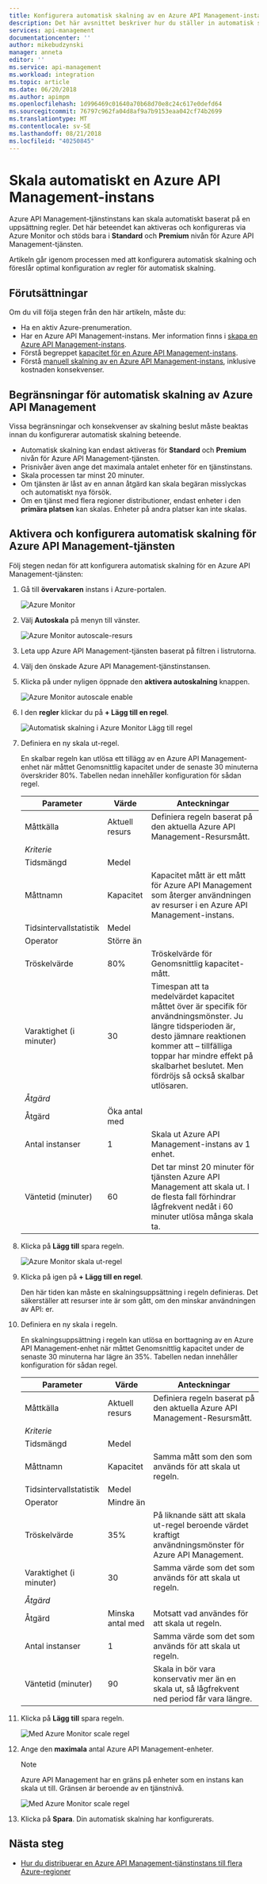 ```yaml
---
title: Konfigurera automatisk skalning av en Azure API Management-instans | Microsoft Docs
description: Det här avsnittet beskriver hur du ställer in automatisk skalning beteende för en Azure API Management-instans.
services: api-management
documentationcenter: ''
author: mikebudzynski
manager: anneta
editor: ''
ms.service: api-management
ms.workload: integration
ms.topic: article
ms.date: 06/20/2018
ms.author: apimpm
ms.openlocfilehash: 1d996469c01640a70b68d70e8c24c617e0defd64
ms.sourcegitcommit: 76797c962fa04d8af9a7b9153eaa042cf74b2699
ms.translationtype: MT
ms.contentlocale: sv-SE
ms.lasthandoff: 08/21/2018
ms.locfileid: "40250845"
---
```

# <a name="automatically-scale-an-azure-api-management-instance"></a>Skala automatiskt en Azure API Management-instans  

Azure API Management-tjänstinstans kan skala automatiskt baserat på en uppsättning regler. Det här beteendet kan aktiveras och konfigureras via Azure Monitor och stöds bara i **Standard** och **Premium** nivån för Azure API Management-tjänsten.

Artikeln går igenom processen med att konfigurera automatisk skalning och föreslår optimal konfiguration av regler för automatisk skalning.

## <a name="prerequisites"></a>Förutsättningar

Om du vill följa stegen från den här artikeln, måste du:

+ Ha en aktiv Azure-prenumeration.
+ Har en Azure API Management-instans. Mer information finns i [skapa en Azure API Management-instans](get-started-create-service-instance.md).
+ Förstå begreppet [kapacitet för en Azure API Management-instans](api-management-capacity.md).
+ Förstå [manuell skalning av en Azure API Management-instans](upgrade-and-scale.md), inklusive kostnaden konsekvenser.

## <a name="azure-api-management-autoscale-limitations"></a>Begränsningar för automatisk skalning av Azure API Management

Vissa begränsningar och konsekvenser av skalning beslut måste beaktas innan du konfigurerar automatisk skalning beteende.

+ Automatisk skalning kan endast aktiveras för **Standard** och **Premium** nivån för Azure API Management-tjänsten.
+ Prisnivåer även ange det maximala antalet enheter för en tjänstinstans.
+ Skala processen tar minst 20 minuter.
+ Om tjänsten är låst av en annan åtgärd kan skala begäran misslyckas och automatiskt nya försök.
+ Om en tjänst med flera regioner distributioner, endast enheter i den **primära platsen** kan skalas. Enheter på andra platser kan inte skalas.

## <a name="enable-and-configure-autoscale-for-azure-api-management-service"></a>Aktivera och konfigurera automatisk skalning för Azure API Management-tjänsten

Följ stegen nedan för att konfigurera automatisk skalning för en Azure API Management-tjänsten:

1. Gå till **övervakaren** instans i Azure-portalen.

    ![Azure Monitor](media/api-management-howto-autoscale/01.png)

2. Välj **Autoskala** på menyn till vänster.

    ![Azure Monitor autoscale-resurs](media/api-management-howto-autoscale/02.png)

3. Leta upp Azure API Management-tjänsten baserat på filtren i listrutorna.
4. Välj den önskade Azure API Management-tjänstinstansen.
5. Klicka på under nyligen öppnade den **aktivera autoskalning** knappen.

    ![Azure Monitor autoscale enable](media/api-management-howto-autoscale/03.png)

6. I den **regler** klickar du på **+ Lägg till en regel**.

    ![Automatisk skalning i Azure Monitor Lägg till regel](media/api-management-howto-autoscale/04.png)

7. Definiera en ny skala ut-regel.

   En skalbar regeln kan utlösa ett tillägg av en Azure API Management-enhet när måttet Genomsnittlig kapacitet under de senaste 30 minuterna överskrider 80%. Tabellen nedan innehåller konfiguration för sådan regel.

    | Parameter             | Värde             | Anteckningar                                                                                                                                                                                                                                                                           |
    |-----------------------|-------------------|---------------------------------------------------------------------------------------------------------------------------------------------------------------------------------------------------------------------------------------------------------------------------------|
    | Måttkälla         | Aktuell resurs  | Definiera regeln baserat på den aktuella Azure API Management-Resursmått.                                                                                                                                                                                                     |
    | *Kriterie*            |                   |                                                                                                                                                                                                                                                                                 |
    | Tidsmängd      | Medel           |                                                                                                                                                                                                                                                                                 |
    | Måttnamn           | Kapacitet          | Kapacitet mått är ett mått för Azure API Management som återger användningen av resurser i en Azure API Management-instans.                                                                                                                                                            |
    | Tidsintervallstatistik  | Medel           |                                                                                                                                                                                                                                                                                 |
    | Operator              | Större än      |                                                                                                                                                                                                                                                                                 |
    | Tröskelvärde             | 80%               | Tröskelvärde för Genomsnittlig kapacitet-mått.                                                                                                                                                                                                                                 |
    | Varaktighet (i minuter) | 30                | Timespan att ta medelvärdet kapacitet måttet över är specifik för användningsmönster. Ju längre tidsperioden är, desto jämnare reaktionen kommer att – tillfälliga toppar har mindre effekt på skalbarhet beslutet. Men fördröjs så också skalbar utlösaren. |
    | *Åtgärd*              |                   |                                                                                                                                                                                                                                                                                 |
    | Åtgärd             | Öka antal med |                                                                                                                                                                                                                                                                                 |
    | Antal instanser        | 1                 | Skala ut Azure API Management-instans av 1 enhet.                                                                                                                                                                                                                          |
    | Väntetid (minuter)   | 60                | Det tar minst 20 minuter för tjänsten Azure API Management att skala ut. I de flesta fall förhindrar lågfrekvent nedåt i 60 minuter utlösa många skala ta.                                                                                                  |

8. Klicka på **Lägg till** spara regeln.

    ![Azure Monitor skala ut-regel](media/api-management-howto-autoscale/05.png)

9. Klicka på igen på **+ Lägg till en regel**.

    Den här tiden kan måste en skalningsuppsättning i regeln definieras. Det säkerställer att resurser inte är som gått, om den minskar användningen av API: er.

10. Definiera en ny skala i regeln.

    En skalningsuppsättning i regeln kan utlösa en borttagning av en Azure API Management-enhet när måttet Genomsnittlig kapacitet under de senaste 30 minuterna har lägre än 35%. Tabellen nedan innehåller konfiguration för sådan regel.

    | Parameter             | Värde             | Anteckningar                                                                                                                                                                                                                                                                                                                                                                                                                                                                                               |
    |-----------------------|-------------------|-----------------------------------------------------------------------------------------------------------------------------------------------------------------------------------------------------------------------------------------------------------------------------------------------------------------------------------------------------------------------------------------------------------------------------------------------------------------------------------------------------|
    | Måttkälla         | Aktuell resurs  | Definiera regeln baserat på den aktuella Azure API Management-Resursmått.                                                                                                                                                                                                                                                                                                                                                                                                                         |
    | *Kriterie*            |                   |                                                                                                                                                                                                                                                                                                                                                                                                                                                                                                     |
    | Tidsmängd      | Medel           |                                                                                                                                                                                                                                                                                                                                                                                                                                                                                                     |
    | Måttnamn           | Kapacitet          | Samma mått som den som används för att skala ut regeln.                                                                                                                                                                                                                                                                                                                                                                                                                                                 |
    | Tidsintervallstatistik  | Medel           |                                                                                                                                                                                                                                                                                                                                                                                                                                                                                                     |
    | Operator              | Mindre än         |                                                                                                                                                                                                                                                                                                                                                                                                                                                                                                     |
    | Tröskelvärde             | 35%               | På liknande sätt att skala ut-regel beroende värdet kraftigt användningsmönster för Azure API Management. |
    | Varaktighet (i minuter) | 30                | Samma värde som det som används för att skala ut regeln.                                                                                                                                                                                                                                                                                                                                                                                                                                                  |
    | *Åtgärd*              |                   |                                                                                                                                                                                                                                                                                                                                                                                                                                                                                                     |
    | Åtgärd             | Minska antal med | Motsatt vad användes för att skala ut regeln.                                                                                                                                                                                                                                                                                                                                                                                                                                                   |
    | Antal instanser        | 1                 | Samma värde som det som används för att skala ut regeln.                                                                                                                                                                                                                                                                                                                                                                                                                                                  |
    | Väntetid (minuter)   | 90                | Skala in bör vara konservativ mer än en skala ut, så lågfrekvent ned period får vara längre.                                                                                                                                                                                                                                                                                                                                                                                                    |

11. Klicka på **Lägg till** spara regeln.

    ![Med Azure Monitor scale regel](media/api-management-howto-autoscale/06.png)

12. Ange den **maximala** antal Azure API Management-enheter.

    > [!NOTE]
    > Azure API Management har en gräns på enheter som en instans kan skala ut till. Gränsen är beroende av en tjänstnivå.

    ![Med Azure Monitor scale regel](media/api-management-howto-autoscale/07.png)

13. Klicka på **Spara**. Din automatisk skalning har konfigurerats.

## <a name="next-steps"></a>Nästa steg

+ [Hur du distribuerar en Azure API Management-tjänstinstans till flera Azure-regioner](api-management-howto-deploy-multi-region.md)
